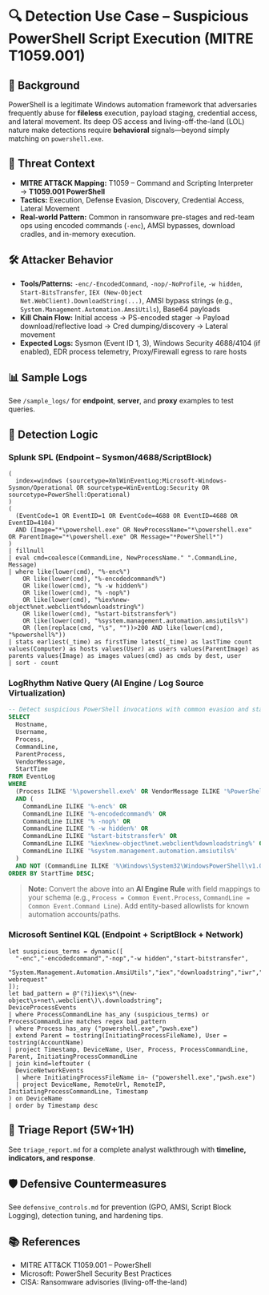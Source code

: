 # 🔍 Detection Use Case – Suspicious PowerShell Script Execution (MITRE T1059.001)

## 📌 Background
PowerShell is a legitimate Windows automation framework that adversaries frequently abuse for **fileless** execution, payload staging, credential access, and lateral movement. Its deep OS access and living-off-the-land (LOL) nature make detections require **behavioral** signals—beyond simply matching on `powershell.exe`.

## 🎯 Threat Context
- **MITRE ATT&CK Mapping:** T1059 – Command and Scripting Interpreter → **T1059.001 PowerShell**
- **Tactics:** Execution, Defense Evasion, Discovery, Credential Access, Lateral Movement
- **Real-world Pattern:** Common in ransomware pre-stages and red-team ops using encoded commands (`-enc`), AMSI bypasses, download cradles, and in-memory execution.

## 🛠️ Attacker Behavior
- **Tools/Patterns:** `-enc/-EncodedCommand`, `-nop/-NoProfile`, `-w hidden`, `Start-BitsTransfer`, `IEX (New-Object Net.WebClient).DownloadString(...)`, AMSI bypass strings (e.g., `System.Management.Automation.AmsiUtils`), Base64 payloads
- **Kill Chain Flow:** Initial access → PS-encoded stager → Payload download/reflective load → Cred dumping/discovery → Lateral movement
- **Expected Logs:** Sysmon (Event ID 1, 3), Windows Security 4688/4104 (if enabled), EDR process telemetry, Proxy/Firewall egress to rare hosts

## 📊 Sample Logs
See `/sample_logs/` for **endpoint**, **server**, and **proxy** examples to test queries.

## 🔎 Detection Logic

### Splunk SPL (Endpoint – Sysmon/4688/ScriptBlock)
```spl
(
  index=windows (sourcetype=XmlWinEventLog:Microsoft-Windows-Sysmon/Operational OR sourcetype=WinEventLog:Security OR sourcetype=PowerShell:Operational)
)
(
  (EventCode=1 OR EventID=1 OR EventCode=4688 OR EventID=4688 OR EventID=4104)
  AND (Image="*\powershell.exe" OR NewProcessName="*\powershell.exe" OR ParentImage="*\powershell.exe" OR Message="*PowerShell*")
)
| fillnull
| eval cmd=coalesce(CommandLine, NewProcessName." ".CommandLine, Message)
| where like(lower(cmd), "%-enc%")
    OR like(lower(cmd), "%-encodedcommand%")
    OR like(lower(cmd), "% -w hidden%")
    OR like(lower(cmd), "% -nop%")
    OR like(lower(cmd), "%iex%new-object%net.webclient%downloadstring%")
    OR like(lower(cmd), "%start-bitstransfer%")
    OR like(lower(cmd), "%system.management.automation.amsiutils%")
    OR (len(replace(cmd, "\s", ""))>200 AND like(lower(cmd), "%powershell%"))
| stats earliest(_time) as firstTime latest(_time) as lastTime count values(Computer) as hosts values(User) as users values(ParentImage) as parents values(Image) as images values(cmd) as cmds by dest, user
| sort - count
```

### LogRhythm Native Query (AI Engine / Log Source Virtualization)
```sql
-- Detect suspicious PowerShell invocations with common evasion and staging flags
SELECT
  Hostname,
  Username,
  Process,
  CommandLine,
  ParentProcess,
  VendorMessage,
  StartTime
FROM EventLog
WHERE
  (Process ILIKE '%\powershell.exe%' OR VendorMessage ILIKE '%PowerShell%')
  AND (
    CommandLine ILIKE '%-enc%' OR
    CommandLine ILIKE '%-encodedcommand%' OR
    CommandLine ILIKE '% -nop%' OR
    CommandLine ILIKE '% -w hidden%' OR
    CommandLine ILIKE '%start-bitstransfer%' OR
    CommandLine ILIKE '%iex%new-object%net.webclient%downloadstring%' OR
    CommandLine ILIKE '%system.management.automation.amsiutils%'
  )
  AND NOT (CommandLine ILIKE '%\Windows\System32\WindowsPowerShell\v1.0\powershell.exe -NoLogo -ExecutionPolicy Bypass -Command "Get-ComputerInfo"%' )
ORDER BY StartTime DESC;
```

> **Note:** Convert the above into an **AI Engine Rule** with field mappings to your schema (e.g., `Process = Common Event.Process`, `CommandLine = Common Event.Command Line`). Add entity-based allowlists for known automation accounts/paths.

### Microsoft Sentinel KQL (Endpoint + ScriptBlock + Network)
```kql
let suspicious_terms = dynamic([
  "-enc","-encodedcommand","-nop","-w hidden","start-bitstransfer",
  "System.Management.Automation.AmsiUtils","iex","downloadstring","iwr","invoke-webrequest"
]);
let bad_pattern = @"(?i)iex\s*\(new-object\s+net\.webclient\)\.downloadstring";
DeviceProcessEvents
| where ProcessCommandLine has_any (suspicious_terms) or ProcessCommandLine matches regex bad_pattern
| where Process has_any ("powershell.exe","pwsh.exe")
| extend Parent = tostring(InitiatingProcessFileName), User = tostring(AccountName)
| project Timestamp, DeviceName, User, Process, ProcessCommandLine, Parent, InitiatingProcessCommandLine
| join kind=leftouter (
  DeviceNetworkEvents
  | where InitiatingProcessFileName in~ ("powershell.exe","pwsh.exe")
  | project DeviceName, RemoteUrl, RemoteIP, InitiatingProcessCommandLine, Timestamp
) on DeviceName
| order by Timestamp desc
```

## 🧾 Triage Report (5W+1H)
See `triage_report.md` for a complete analyst walkthrough with **timeline, indicators, and response**.

## 🛡️ Defensive Countermeasures
See `defensive_controls.md` for prevention (GPO, AMSI, Script Block Logging), detection tuning, and hardening tips.

## 📚 References
- MITRE ATT&CK T1059.001 – PowerShell
- Microsoft: PowerShell Security Best Practices
- CISA: Ransomware advisories (living-off-the-land)
